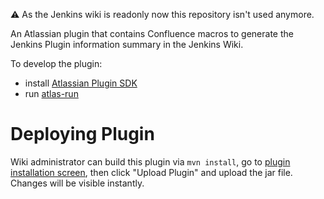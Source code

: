 ⚠️ As the Jenkins wiki is readonly now this repository isn't used anymore.

An Atlassian plugin that contains Confluence macros to generate the Jenkins Plugin information summary in the Jenkins Wiki.

To develop the plugin:
* install [Atlassian Plugin SDK](https://developer.atlassian.com/docs/getting-started/set-up-the-atlassian-plugin-sdk-and-build-a-project)
* run [atlas-run](https://developer.atlassian.com/docs/developer-tools/working-with-the-sdk/command-reference/atlas-run)
 
# Deploying Plugin
Wiki administrator can build this plugin via `mvn install`,
go to [plugin installation screen](https://wiki.jenkins-ci.org/plugins/servlet/upm#install),
then click "Upload Plugin" and upload the jar file. Changes will be visible instantly.

